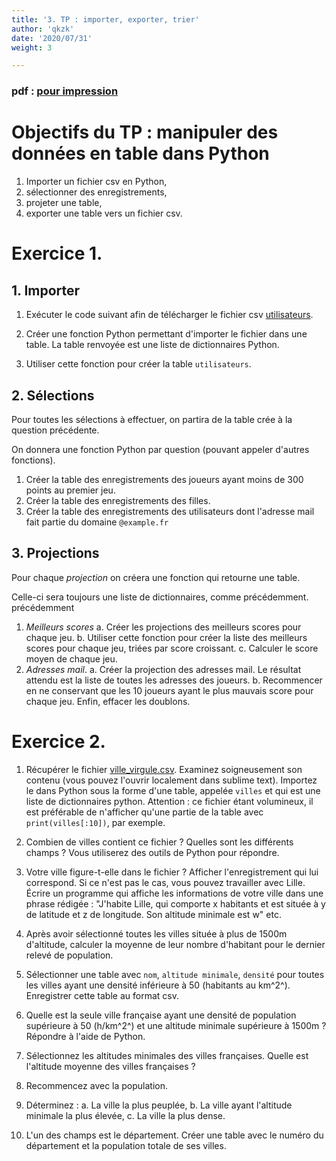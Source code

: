 ```yaml
---
title: '3. TP : importer, exporter, trier'
author: 'qkzk'
date: '2020/07/31'
weight: 3

---
```


### pdf : [pour impression](/uploads/docsnsi/table_csv/3_tp.pdf)

# Objectifs du TP : manipuler des données en table dans Python


1. Importer un fichier csv en Python,
2. sélectionner des enregistrements,
3. projeter une table,
4. exporter une table vers un fichier csv.

# Exercice 1.

## 1. Importer


1. Exécuter le code suivant afin de télécharger le fichier csv
    [utilisateurs]().
2. Créer une fonction Python permettant d'importer le fichier dans une table.
    La table renvoyée est une liste de dictionnaires Python.

3. Utiliser cette fonction pour créer la table `utilisateurs`.

## 2. Sélections


Pour toutes les sélections à effectuer, on partira de la table crée à la
question précédente.

On donnera une fonction Python par question (pouvant appeler d'autres fonctions).

1. Créer la table des enregistrements des joueurs ayant moins de 300 points
    au premier jeu.
2. Créer la table des enregistrements des filles.
3. Créer la table des enregistrements des utilisateurs dont l'adresse mail fait
    partie du domaine `@example.fr`

## 3. Projections

Pour chaque _projection_ on créera une fonction qui retourne une table.

Celle-ci sera toujours une liste de dictionnaires, comme précédemment.
précédemment

1. _Meilleurs scores_
    a. Créer les projections des meilleurs scores pour chaque jeu. 
    b. Utiliser cette fonction pour créer la liste des meilleurs scores pour
        chaque jeu, triées par score croissant.
    c. Calculer le score moyen de chaque jeu.
2. _Adresses mail_. 
    a. Créer la projection des adresses mail. Le résultat attendu est la liste
        de toutes les adresses des joueurs.
    b. Recommencer en ne conservant que les 10 joueurs ayant le plus mauvais
        score pour chaque jeu. Enfin, effacer les doublons.


# Exercice 2.

1. Récupérer le fichier [ville_virgule.csv](https://pixees.fr/informatiquelycee/n_site/asset/villes_virgule.csv).
    Examinez soigneusement son contenu (vous pouvez l'ouvrir localement dans
    sublime text). Importez le dans Python sous la forme d'une table,
    appelée `villes` et qui est une liste de dictionnaires python.
    Attention : ce fichier étant volumineux, il est préférable de n'afficher
    qu'une partie de la table avec `print(villes[:10])`, par exemple.

2. Combien de villes contient ce fichier ? Quelles sont les différents champs ?
    Vous utiliserez des outils de Python pour répondre.

3. Votre ville figure-t-elle dans le fichier ? Afficher l'enregistrement qui
    lui correspond. Si ce n'est pas le cas, vous pouvez travailler avec Lille.\
    Écrire un programme qui affiche les informations de votre ville
    dans une phrase rédigée : "J'habite Lille, qui comporte x habitants et est
    située à y de latitude et z de longitude. Son altitude minimale est w" etc.

4. Après avoir sélectionné toutes les villes située à plus de 1500m d'altitude,
    calculer la moyenne de leur nombre d'habitant pour le dernier relevé
    de population.

5. Sélectionner une table avec `nom`, `altitude minimale`, `densité` pour toutes
    les villes ayant une densité inférieure à 50 (habitants au km^2^).
    Enregistrer cette table au format csv.

6. Quelle est la seule ville française ayant une densité de population
    supérieure à 50 (h/km^2^) et une altitude minimale supérieure à 1500m ?
    Répondre à l'aide de Python.

7. Sélectionnez les altitudes minimales des villes françaises. Quelle est 
    l'altitude moyenne des villes françaises ?

8. Recommencez avec la population.

9. Déterminez : 
    a. La ville la plus peuplée,
    b. La ville ayant l'altitude minimale la plus élevée,
    c. La ville la plus dense.

10. L'un des champs est le département. Créer une table avec le numéro
    du département et la population totale de ses villes.

